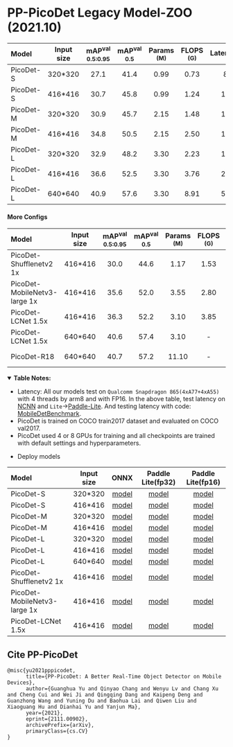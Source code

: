 # PP-PicoDet Legacy Model-ZOO (2021.10)

| Model     | Input size | mAP<sup>val<br>0.5:0.95 | mAP<sup>val<br>0.5 | Params<br><sup>(M) | FLOPS<br><sup>(G) | Latency<sup><small>[NCNN](#latency)</small><sup><br><sup>(ms) | Latency<sup><small>[Lite](#latency)</small><sup><br><sup>(ms) |  Download  | Config |
| :-------- | :--------: | :---------------------: | :----------------: | :----------------: | :---------------: | :-----------------------------: | :-----------------------------: | :----------------------------------------: | :--------------------------------------- |
| PicoDet-S |  320*320   |          27.1           |        41.4        |        0.99        |       0.73        |              8.13               |            **6.65**             | [model](https://paddledet.bj.bcebos.com/models/picodet_s_320_coco.pdparams) &#124; [log](https://paddledet.bj.bcebos.com/logs/train_picodet_s_320_coco.log) | [config](https://github.com/PaddlePaddle/PaddleDetection/tree/develop/configs/picodet/picodet_s_320_coco.yml) |
| PicoDet-S |  416*416   |          30.7           |        45.8        |        0.99        |       1.24        |              12.37              |            **9.82**             | [model](https://paddledet.bj.bcebos.com/models/picodet_s_416_coco.pdparams) &#124; [log](https://paddledet.bj.bcebos.com/logs/train_picodet_s_416_coco.log) | [config](https://github.com/PaddlePaddle/PaddleDetection/tree/develop/configs/picodet/picodet_s_416_coco.yml) |
| PicoDet-M |  320*320   |          30.9           |        45.7        |        2.15        |       1.48        |              11.27              |            **9.61**             | [model](https://paddledet.bj.bcebos.com/models/picodet_m_320_coco.pdparams) &#124; [log](https://paddledet.bj.bcebos.com/logs/train_picodet_m_320_coco.log) | [config](https://github.com/PaddlePaddle/PaddleDetection/tree/develop/configs/picodet/picodet_m_320_coco.yml) |
| PicoDet-M |  416*416   |          34.8           |        50.5        |        2.15        |       2.50        |              17.39              |            **15.88**            | [model](https://paddledet.bj.bcebos.com/models/picodet_m_416_coco.pdparams) &#124; [log](https://paddledet.bj.bcebos.com/logs/train_picodet_m_416_coco.log) | [config](https://github.com/PaddlePaddle/PaddleDetection/tree/develop/configs/picodet/picodet_m_416_coco.yml) |
| PicoDet-L |  320*320   |          32.9           |        48.2        |        3.30        |       2.23        |              15.26              |            **13.42**            | [model](https://paddledet.bj.bcebos.com/models/picodet_l_320_coco.pdparams) &#124; [log](https://paddledet.bj.bcebos.com/logs/train_picodet_l_320_coco.log) | [config](https://github.com/PaddlePaddle/PaddleDetection/tree/develop/configs/picodet/picodet_l_320_coco.yml) |
| PicoDet-L |  416*416   |          36.6           |        52.5        |        3.30        |       3.76        |              23.36              |            **21.85**            | [model](https://paddledet.bj.bcebos.com/models/picodet_l_416_coco.pdparams) &#124; [log](https://paddledet.bj.bcebos.com/logs/train_picodet_l_416_coco.log) | [config](https://github.com/PaddlePaddle/PaddleDetection/tree/develop/configs/picodet/picodet_l_416_coco.yml) |
| PicoDet-L |  640*640   |          40.9           |        57.6        |        3.30        |       8.91        |              54.11              |            **50.55**            | [model](https://paddledet.bj.bcebos.com/models/picodet_l_640_coco.pdparams) &#124; [log](https://paddledet.bj.bcebos.com/logs/train_picodet_l_640_coco.log) | [config](https://github.com/PaddlePaddle/PaddleDetection/tree/develop/configs/picodet/picodet_l_640_coco.yml) |

#### More Configs

| Model     | Input size | mAP<sup>val<br>0.5:0.95 | mAP<sup>val<br>0.5 | Params<br><sup>(M) | FLOPS<br><sup>(G) | Latency<sup><small>[NCNN](#latency)</small><sup><br><sup>(ms) | Latency<sup><small>[Lite](#latency)</small><sup><br><sup>(ms) |  Download  | Config |
| :--------------------------- | :--------: | :---------------------: | :----------------: | :----------------: | :---------------: | :-----------------------------: | :-----------------------------: | :----------------------------------------: | :--------------------------------------- |
| PicoDet-Shufflenetv2 1x      |  416*416   |          30.0           |        44.6        |        1.17        |       1.53        |              15.06              |            **10.63**            |      [model](https://paddledet.bj.bcebos.com/models/picodet_shufflenetv2_1x_416_coco.pdparams) &#124; [log](https://paddledet.bj.bcebos.com/logs/train_picodet_shufflenetv2_1x_416_coco.log)      | [config](https://github.com/PaddlePaddle/PaddleDetection/tree/develop/configs/picodet/more_config/picodet_shufflenetv2_1x_416_coco.yml)      |
| PicoDet-MobileNetv3-large 1x |  416*416   |          35.6           |        52.0        |        3.55        |       2.80        |              20.71              |            **17.88**            | [model](https://paddledet.bj.bcebos.com/models/picodet_mobilenetv3_large_1x_416_coco.pdparams) &#124; [log](https://paddledet.bj.bcebos.com/logs/train_picodet_mobilenetv3_large_1x_416_coco.log) | [config](https://github.com/PaddlePaddle/PaddleDetection/tree/develop/configs/picodet/more_config/picodet_mobilenetv3_large_1x_416_coco.yml) |
| PicoDet-LCNet 1.5x           |  416*416   |          36.3           |        52.2        |        3.10        |       3.85        |              21.29              |            **20.8**             |           [model](https://paddledet.bj.bcebos.com/models/picodet_lcnet_1_5x_416_coco.pdparams) &#124; [log](https://paddledet.bj.bcebos.com/logs/train_picodet_lcnet_1_5x_416_coco.log)           | [config](https://github.com/PaddlePaddle/PaddleDetection/tree/develop/configs/picodet/more_config/picodet_lcnet_1_5x_416_coco.yml)           |
| PicoDet-LCNet 1.5x           |  640*640   |          40.6           |        57.4        |        3.10        |       -        |              -              |            -             |           [model](https://paddledet.bj.bcebos.com/models/picodet_lcnet_1_5x_640_coco.pdparams) &#124; [log](https://paddledet.bj.bcebos.com/logs/train_picodet_lcnet_1_5x_640_coco.log)           | [config](https://github.com/PaddlePaddle/PaddleDetection/tree/develop/configs/picodet/more_config/picodet_lcnet_1_5x_640_coco.yml)           |
| PicoDet-R18           |  640*640   |          40.7           |        57.2        |        11.10        |       -        |              -              |            -             |           [model](https://paddledet.bj.bcebos.com/models/picodet_r18_640_coco.pdparams) &#124; [log](https://paddledet.bj.bcebos.com/logs/train_picodet_r18_640_coco.log)           | [config](https://github.com/PaddlePaddle/PaddleDetection/tree/develop/configs/picodet/more_config/picodet_r18_640_coco.yml)           |

<details open>
<summary><b>Table Notes:</b></summary>

- <a name="latency">Latency:</a> All our models test on `Qualcomm Snapdragon 865(4xA77+4xA55)` with 4 threads by arm8 and with FP16. In the above table, test latency on [NCNN](https://github.com/Tencent/ncnn) and `Lite`->[Paddle-Lite](https://github.com/PaddlePaddle/Paddle-Lite).  And testing latency with code: [MobileDetBenchmark](https://github.com/JiweiMaster/MobileDetBenchmark).
- PicoDet is trained on COCO train2017 dataset and evaluated on COCO val2017.
- PicoDet used 4 or 8 GPUs for training and all checkpoints are trained with default settings and hyperparameters.

</details>

- Deploy models

| Model     | Input size | ONNX  | Paddle Lite(fp32) | Paddle Lite(fp16) |
| :-------- | :--------: | :---------------------: | :----------------: | :----------------: |
| PicoDet-S |  320*320   | [model](https://paddledet.bj.bcebos.com/deploy/third_engine/picodet_s_320_coco.onnx) | [model](https://paddledet.bj.bcebos.com/deploy/paddlelite/picodet_s_320.tar) | [model](https://paddledet.bj.bcebos.com/deploy/paddlelite/picodet_s_320_fp16.tar) |
| PicoDet-S |  416*416   |  [model](https://paddledet.bj.bcebos.com/deploy/third_engine/picodet_s_416_coco.onnx) | [model](https://paddledet.bj.bcebos.com/deploy/paddlelite/picodet_s_416.tar) | [model](https://paddledet.bj.bcebos.com/deploy/paddlelite/picodet_s_416_fp16.tar) |
| PicoDet-M |  320*320   | [model](https://paddledet.bj.bcebos.com/deploy/third_engine/picodet_m_320_coco.onnx) | [model](https://paddledet.bj.bcebos.com/deploy/paddlelite/picodet_m_320.tar) | [model](https://paddledet.bj.bcebos.com/deploy/paddlelite/picodet_m_320_fp16.tar) |
| PicoDet-M |  416*416   | [model](https://paddledet.bj.bcebos.com/deploy/third_engine/picodet_m_416_coco.onnx) | [model](https://paddledet.bj.bcebos.com/deploy/paddlelite/picodet_m_416.tar) | [model](https://paddledet.bj.bcebos.com/deploy/paddlelite/picodet_m_416_fp16.tar) |
| PicoDet-L |  320*320   | [model](https://paddledet.bj.bcebos.com/deploy/third_engine/picodet_l_320_coco.onnx) | [model](https://paddledet.bj.bcebos.com/deploy/paddlelite/picodet_l_320.tar) | [model](https://paddledet.bj.bcebos.com/deploy/paddlelite/picodet_l_320_fp16.tar) |
| PicoDet-L |  416*416   | [model](https://paddledet.bj.bcebos.com/deploy/third_engine/picodet_l_416_coco.onnx) | [model](https://paddledet.bj.bcebos.com/deploy/paddlelite/picodet_l_416.tar) | [model](https://paddledet.bj.bcebos.com/deploy/paddlelite/picodet_l_416_fp16.tar) |
| PicoDet-L |  640*640   | [model](https://paddledet.bj.bcebos.com/deploy/third_engine/picodet_l_640_coco.onnx) | [model](https://paddledet.bj.bcebos.com/deploy/paddlelite/picodet_l_640.tar) | [model](https://paddledet.bj.bcebos.com/deploy/paddlelite/picodet_l_640_fp16.tar) |
| PicoDet-Shufflenetv2 1x      |  416*416   | [model](https://paddledet.bj.bcebos.com/deploy/third_engine/picodet_shufflenetv2_1x_416_coco.onnx) | [model](https://paddledet.bj.bcebos.com/deploy/paddlelite/picodet_shufflenetv2_1x.tar) | [model](https://paddledet.bj.bcebos.com/deploy/paddlelite/picodet_shufflenetv2_1x_fp16.tar) |
| PicoDet-MobileNetv3-large 1x |  416*416   | [model](https://paddledet.bj.bcebos.com/deploy/third_engine/picodet_mobilenetv3_large_1x_416_coco.onnx) | [model](https://paddledet.bj.bcebos.com/deploy/paddlelite/picodet_mobilenetv3_large_1x.tar) | [model](https://paddledet.bj.bcebos.com/deploy/paddlelite/picodet_mobilenetv3_large_1x_fp16.tar) |
| PicoDet-LCNet 1.5x           |  416*416   | [model](https://paddledet.bj.bcebos.com/deploy/third_engine/picodet_lcnet_1_5x_416_coco.onnx) | [model](https://paddledet.bj.bcebos.com/deploy/paddlelite/picodet_lcnet_1_5x.tar) | [model](https://paddledet.bj.bcebos.com/deploy/paddlelite/picodet_lcnet_1_5x_fp16.tar) |



## Cite PP-PicoDet
```
@misc{yu2021pppicodet,
      title={PP-PicoDet: A Better Real-Time Object Detector on Mobile Devices},
      author={Guanghua Yu and Qinyao Chang and Wenyu Lv and Chang Xu and Cheng Cui and Wei Ji and Qingqing Dang and Kaipeng Deng and Guanzhong Wang and Yuning Du and Baohua Lai and Qiwen Liu and Xiaoguang Hu and Dianhai Yu and Yanjun Ma},
      year={2021},
      eprint={2111.00902},
      archivePrefix={arXiv},
      primaryClass={cs.CV}
}

```
